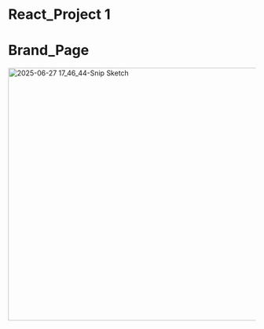 # React_Project 1

# Brand_Page

<img width="899" height="515" alt="2025-06-27 17_46_44-Snip   Sketch" src="https://github.com/user-attachments/assets/f3e29962-f5c0-4125-af02-5aa5dcb47aa6" />

